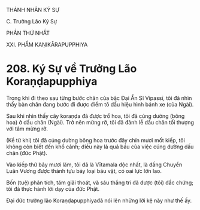 THÁNH NHÂN KÝ SỰ

C. Trưởng Lão Ký Sự

PHẦN THỨ NHẤT

XXI. PHẨM KAṆIKĀRAPUPPHIYA

# 208. Ký Sự về Trưởng Lão Koraṇḍapupphiya

Trong khi đi theo sau từng bước chân của bậc Đại Ẩn Sĩ Vipassī, tôi đã nhìn thấy bàn chân đang bước đi được điểm tô dấu hiệu hình bánh xe (của Ngài).

Sau khi nhìn thấy cây koraṇḍa đã được trổ hoa, tôi đã cúng dường (bông hoa) ở dấu chân (Ngài). Trở nên mừng rỡ, tôi đã đảnh lễ dấu chân tối thượng với tâm mừng rỡ.

(Kể từ khi) tôi đã cúng dường bông hoa trước đây chín mươi mốt kiếp, tôi không còn biết đến khổ cảnh; điều này là quả báu của việc cúng dường dấu chân (đức Phật).

Vào kiếp thứ bảy mươi lăm, tôi đã là Vītamala độc nhất, là đấng Chuyển Luân Vương được thành tựu bảy loại báu vật, có oai lực lớn lao.

Bốn (tuệ) phân tích, tám giải thoát, và sáu thắng trí đã được (tôi) đắc chứng; tôi đã thực hành lời dạy của đức Phật.

Đại đức trưởng lão Koraṇḍapupphiyađã nói lên những lời kệ này như thế ấy.
